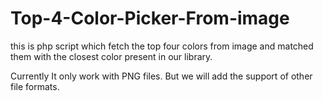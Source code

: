 Top-4-Color-Picker-From-image
=============================

this is php script which fetch the top four colors from image and matched them with the closest color present in our library.


Currently It only work with PNG files. But we will add the support of other file formats.
